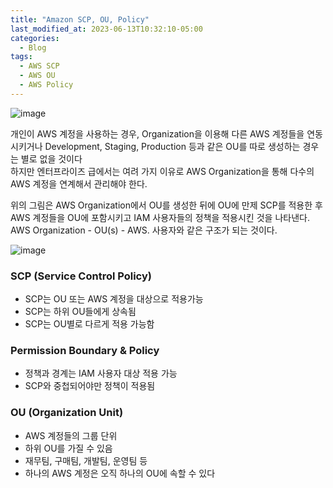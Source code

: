 ```yaml
---
title: "Amazon SCP, OU, Policy"
last_modified_at: 2023-06-13T10:32:10-05:00
categories:
  - Blog
tags:
  - AWS SCP
  - AWS OU
  - AWS Policy
---
```


![image](https://github.com/lucky-sugar-park/lucky-sugar-park.github.io/assets/135287235/d994d8f6-d262-43a5-a640-eeddffc08ff8)

개인이 AWS 계정을 사용하는 경우, Organization을 이용해 다른 AWS 계정들을 연동시키거나 Development, Staging, Production 등과 같은 OU를 따로 생성하는 경우는 별로 없을 것이다  
하지만 엔터프라이즈 급에서는 여려 가지 이유로 AWS Organization을 통해 다수의 AWS 계정을 연계해서 관리해야 한다.  

위의 그림은 AWS Organization에서 OU를 생성한 뒤에 OU에 만제 SCP를 적용한 후 AWS 계정들을 OU에 포함시키고 IAM 사용자들의 정책을 적용시킨 것을 나타낸다.  
AWS Organization - OU(s) - AWS. 사용자와 같은 구조가 되는 것이다.  

![image](https://github.com/lucky-sugar-park/lucky-sugar-park.github.io/assets/135287235/72058fe1-d3ed-4fb4-adc4-2a9c23d94ef7)


### SCP (Service Control Policy)
- SCP는 OU 또는 AWS 계정을 대상으로 적용가능
- SCP는 하위 OU들에게 상속됨  
- SCP는 OU별로 다르게 적용 가능함  

### Permission Boundary & Policy
- 정책과 경계는 IAM 사용자 대상 적용 가능  
- SCP와 중첩되어야만 정책이 적용됨  

### OU (Organization Unit)  
- AWS 계정들의 그룹 단위  
- 하위 OU를 가질 수 있음  
- 재무팀, 구매팀, 개발팀, 운영팀 등
- 하나의 AWS 계정은 오직 하나의 OU에 속할 수 있다
